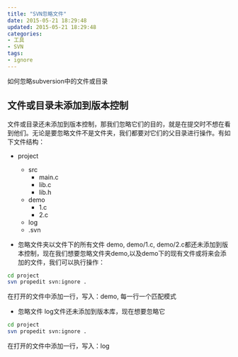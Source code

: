 ```yaml
---
title: "SVN忽略文件"
date: 2015-05-21 18:29:48
updated: 2015-05-21 18:29:48
categories:
- 工具
- SVN
tags:
- ignore
---
```


如何忽略subversion中的文件或目录

## 文件或目录未添加到版本控制

文件或目录还未添加到版本控制，那我们忽略它们的目的，就是在提交时不想在看到他们。无论是要忽略文件不是文件夹，我们都要对它们的父目录进行操作。有如下文件结构：

- project
    + src
        - main.c
        - lib.c
        - lib.h
    + demo
        - 1.c
        - 2.c
    + log
    + .svn

- 忽略文件夹以文件下的所有文件
demo, demo/1.c, demo/2.c都还未添加到版本控制，现在我们想要忽略文件夹demo,以及demo下的现有文件或将来会添加的文件，我们可以执行操作：

``` sh
cd project
svn propedit svn:ignore .
```

在打开的文件中添加一行，写入：demo, 每一行一个匹配模式

- 忽略文件
log文件还未添加到版本库，现在想要忽略它

``` sh
cd project
svn propedit svn:ignore .
```

在打开的文件中添加一行，写入：log





